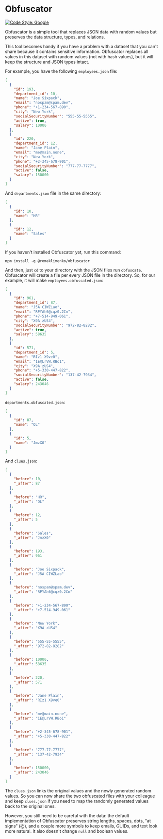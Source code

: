 # Obfuscator

[![Code Style: Google](https://img.shields.io/badge/code%20style-google-blueviolet.svg)](https://github.com/google/gts)

Obfuscator is a simple tool that replaces JSON data with random values but preserves the data structure, types, and relations.

This tool becomes handy if you have a problem with a dataset that you can't share because it contains sensitive information. Obfuscator replaces all values in this dataset with random values (not with hash values), but it will keep the structure and JSON types intact.

For example, you have the following `employees.json` file:

```json
[
  {
    "id": 193,
    "department_id": 10,
    "name": "Joe Sixpack",
    "email": "nospam@spam.dev",
    "phone": "+1-234-567-890",
    "city": "New York",
    "socialSecurityNumber": "555-55-5555",
    "active": true,
    "salary": 10000
  },
  {
    "id": 220,
    "department_id": 12,
    "name": "Jane Plain",
    "email": "me@main.none",
    "city": "New York",
    "phone": "+2-345-678-901",
    "socialSecurityNumber": "777-77-7777",
    "active": false,
    "salary": 150000
  }
]
```
And `departments.json` file in the same directory:
```json
[
  {
    "id": 10,
    "name": "HR"
  },
  {
    "id": 12,
    "name": "Sales"
  }
]
```

If you haven't installed Obfuscator yet, run this command:

```shell
npm install -g @romaklimenko/obfuscator
```

And then, just `cd` to your directory with the JSON files run `obfuscate`. Obfuscator will create a file per every JSON file in the directory. So, for our example, it will make `employees.obfuscated.json`:

```JSON
[
  {
    "id": 961,
    "department_id": 87,
    "name": "J5A CIWZLao",
    "email": "RPYAh6@cqz0.2Cn",
    "phone": "+7-514-949-061",
    "city": "X9A zUS4",
    "socialSecurityNumber": "972-82-8282",
    "active": true,
    "salary": 58635
  },
  {
    "id": 571,
    "department_id": 5,
    "name": "RIz1 X9ve0",
    "email": "1E@LrVW.RBo1",
    "city": "X9A zUS4",
    "phone": "+5-330-447-822",
    "socialSecurityNumber": "137-42-7934",
    "active": false,
    "salary": 243046
  }
]
```

`departments.obfuscated.json`:

```JSON
[
  {
    "id": 87,
    "name": "OL"
  },
  {
    "id": 5,
    "name": "JmzX0"
  }
]
```

And `clues.json`:
```JSON
[
  {
    "before": 10,
    "_after": 87
  },
  {
    "before": "HR",
    "_after": "OL"
  },
  {
    "before": 12,
    "_after": 5
  },
  {
    "before": "Sales",
    "_after": "JmzX0"
  },
  {
    "before": 193,
    "_after": 961
  },
  {
    "before": "Joe Sixpack",
    "_after": "J5A CIWZLao"
  },
  {
    "before": "nospam@spam.dev",
    "_after": "RPYAh6@cqz0.2Cn"
  },
  {
    "before": "+1-234-567-890",
    "_after": "+7-514-949-061"
  },
  {
    "before": "New York",
    "_after": "X9A zUS4"
  },
  {
    "before": "555-55-5555",
    "_after": "972-82-8282"
  },
  {
    "before": 10000,
    "_after": 58635
  },
  {
    "before": 220,
    "_after": 571
  },
  {
    "before": "Jane Plain",
    "_after": "RIz1 X9ve0"
  },
  {
    "before": "me@main.none",
    "_after": "1E@LrVW.RBo1"
  },
  {
    "before": "+2-345-678-901",
    "_after": "+5-330-447-822"
  },
  {
    "before": "777-77-7777",
    "_after": "137-42-7934"
  },
  {
    "before": 150000,
    "_after": 243046
  }
]
```

The `clues.json` links the original values and the newly generated random values. So you can now share the two obfuscated files with your colleague and keep `clues.json` if you need to map the randomly generated values back to the original ones.

However, you still need to be careful with the data: the default implementation of Obfuscator preserves string lengths, spaces, dots, "at signs" (@), and a couple more symbols to keep emails, GUIDs, and text look more natural.
It also doesn't change `null` and boolean values.
